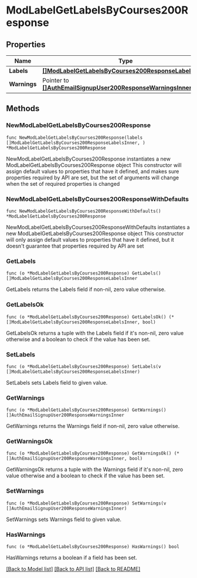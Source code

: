 # ModLabelGetLabelsByCourses200Response

## Properties

Name | Type | Description | Notes
------------ | ------------- | ------------- | -------------
**Labels** | [**[]ModLabelGetLabelsByCourses200ResponseLabelsInner**](ModLabelGetLabelsByCourses200ResponseLabelsInner.md) |  | 
**Warnings** | Pointer to [**[]AuthEmailSignupUser200ResponseWarningsInner**](AuthEmailSignupUser200ResponseWarningsInner.md) |  | [optional] 

## Methods

### NewModLabelGetLabelsByCourses200Response

`func NewModLabelGetLabelsByCourses200Response(labels []ModLabelGetLabelsByCourses200ResponseLabelsInner, ) *ModLabelGetLabelsByCourses200Response`

NewModLabelGetLabelsByCourses200Response instantiates a new ModLabelGetLabelsByCourses200Response object
This constructor will assign default values to properties that have it defined,
and makes sure properties required by API are set, but the set of arguments
will change when the set of required properties is changed

### NewModLabelGetLabelsByCourses200ResponseWithDefaults

`func NewModLabelGetLabelsByCourses200ResponseWithDefaults() *ModLabelGetLabelsByCourses200Response`

NewModLabelGetLabelsByCourses200ResponseWithDefaults instantiates a new ModLabelGetLabelsByCourses200Response object
This constructor will only assign default values to properties that have it defined,
but it doesn't guarantee that properties required by API are set

### GetLabels

`func (o *ModLabelGetLabelsByCourses200Response) GetLabels() []ModLabelGetLabelsByCourses200ResponseLabelsInner`

GetLabels returns the Labels field if non-nil, zero value otherwise.

### GetLabelsOk

`func (o *ModLabelGetLabelsByCourses200Response) GetLabelsOk() (*[]ModLabelGetLabelsByCourses200ResponseLabelsInner, bool)`

GetLabelsOk returns a tuple with the Labels field if it's non-nil, zero value otherwise
and a boolean to check if the value has been set.

### SetLabels

`func (o *ModLabelGetLabelsByCourses200Response) SetLabels(v []ModLabelGetLabelsByCourses200ResponseLabelsInner)`

SetLabels sets Labels field to given value.


### GetWarnings

`func (o *ModLabelGetLabelsByCourses200Response) GetWarnings() []AuthEmailSignupUser200ResponseWarningsInner`

GetWarnings returns the Warnings field if non-nil, zero value otherwise.

### GetWarningsOk

`func (o *ModLabelGetLabelsByCourses200Response) GetWarningsOk() (*[]AuthEmailSignupUser200ResponseWarningsInner, bool)`

GetWarningsOk returns a tuple with the Warnings field if it's non-nil, zero value otherwise
and a boolean to check if the value has been set.

### SetWarnings

`func (o *ModLabelGetLabelsByCourses200Response) SetWarnings(v []AuthEmailSignupUser200ResponseWarningsInner)`

SetWarnings sets Warnings field to given value.

### HasWarnings

`func (o *ModLabelGetLabelsByCourses200Response) HasWarnings() bool`

HasWarnings returns a boolean if a field has been set.


[[Back to Model list]](../README.md#documentation-for-models) [[Back to API list]](../README.md#documentation-for-api-endpoints) [[Back to README]](../README.md)


